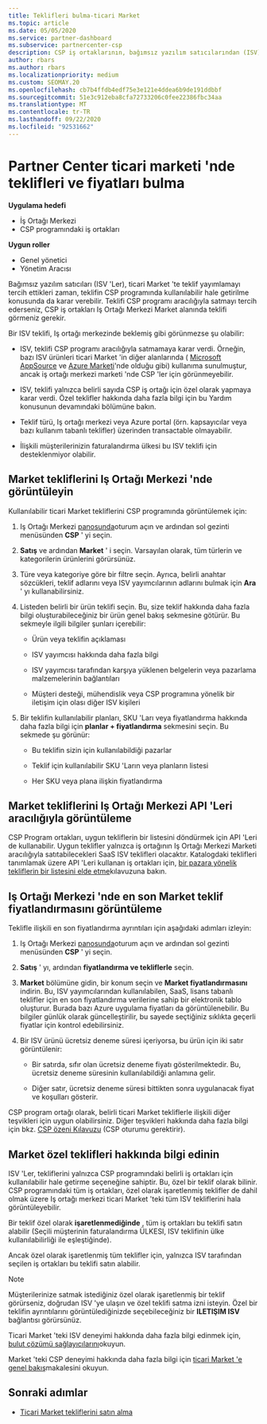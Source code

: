 ```yaml
---
title: Teklifleri bulma-ticari Market
ms.topic: article
ms.date: 05/05/2020
ms.service: partner-dashboard
ms.subservice: partnercenter-csp
description: CSP iş ortaklarının, bağımsız yazılım satıcılarından (ISV) SaaS teklifleri veya fiyatlandırma için Market 'i görüntülemek veya aramak üzere Iş ortağı merkezini nasıl kullanabileceği hakkında bilgi edinin.
author: rbars
ms.author: rbars
ms.localizationpriority: medium
ms.custom: SEOMAY.20
ms.openlocfilehash: cb7b4ffdb4edf75e3e121e4ddea6b9de191ddbbf
ms.sourcegitcommit: 51e3c912eba8cfa72733206c0fee22386fbc34aa
ms.translationtype: MT
ms.contentlocale: tr-TR
ms.lasthandoff: 09/22/2020
ms.locfileid: "92531662"
---
```

# <a name="discover-offers-and-pricing-in-the-partner-center-commercial-marketplace"></a>Partner Center ticari marketi 'nde teklifleri ve fiyatları bulma

**Uygulama hedefi**

- İş Ortağı Merkezi
- CSP programındaki iş ortakları

**Uygun roller**

- Genel yönetici
- Yönetim Aracısı

Bağımsız yazılım satıcıları (ISV 'Ler), ticari Market 'te teklif yayımlamayı tercih ettikleri zaman, teklifin CSP programında kullanılabilir hale getirilme konusunda da karar verebilir. Teklifi CSP programı aracılığıyla satmayı tercih ederseniz, CSP iş ortakları Iş Ortağı Merkezi Market alanında teklifi görmeniz gerekir.

Bir ISV teklifi, Iş ortağı merkezinde beklemiş gibi görünmezse şu olabilir:

- ISV, teklifi CSP programı aracılığıyla satmamaya karar verdi. Örneğin, bazı ISV ürünleri ticari Market 'in diğer alanlarında ( [Microsoft AppSource](https://appsource.microsoft.com/) ve [Azure Marketi](https://azuremarketplace.microsoft.com/)'nde olduğu gibi) kullanıma sunulmuştur, ancak iş ortağı merkezi marketi 'nde CSP 'ler için görünmeyebilir.

- ISV, teklifi yalnızca belirli sayıda CSP iş ortağı için özel olarak yapmaya karar verdi. Özel teklifler hakkında daha fazla bilgi için bu Yardım konusunun devamındaki bölümüne bakın.

- Teklif türü, Iş ortağı merkezi veya Azure portal (örn. kapsayıcılar veya bazı kullanım tabanlı teklifler) üzerinden transactable olmayabilir.

- İlişkili müşterilerinizin faturalandırma ülkesi bu ISV teklifi için desteklenmiyor olabilir.

## <a name="view-marketplace-offers-in-partner-center"></a>Market tekliflerini Iş Ortağı Merkezi 'nde görüntüleyin

Kullanılabilir ticari Market tekliflerini CSP programında görüntülemek için: 

1. Iş Ortağı Merkezi [panosunda](https://partner.microsoft.com/dashboard)oturum açın ve ardından sol gezinti menüsünden **CSP** ' yi seçin.

2. **Satış** ve ardından **Market** ' i seçin. Varsayılan olarak, tüm türlerin ve kategorilerin ürünlerini görürsünüz.

3. Türe veya kategoriye göre bir filtre seçin. Ayrıca, belirli anahtar sözcükleri, teklif adlarını veya ISV yayımcılarının adlarını bulmak için **Ara** ' yı kullanabilirsiniz.

4. Listeden belirli bir ürün teklifi seçin. Bu, size teklif hakkında daha fazla bilgi oluşturabileceğiniz bir ürün genel bakış sekmesine götürür. Bu sekmeyle ilgili bilgiler şunları içerebilir: 

    - Ürün veya teklifin açıklaması

    - ISV yayımcısı hakkında daha fazla bilgi

    - ISV yayımcısı tarafından karşıya yüklenen belgelerin veya pazarlama malzemelerinin bağlantıları

    - Müşteri desteği, mühendislik veya CSP programına yönelik bir iletişim için olası diğer ISV kişileri

5. Bir teklifin kullanılabilir planları, SKU 'Ları veya fiyatlandırma hakkında daha fazla bilgi için **planlar + fiyatlandırma** sekmesini seçin. Bu sekmede şu görünür:

    - Bu teklifin sizin için kullanılabildiği pazarlar

    - Teklif için kullanılabilir SKU 'Ların veya planların listesi

    - Her SKU veya plana ilişkin fiyatlandırma

## <a name="view-marketplace-offers-via-partner-center-apis"></a>Market tekliflerini Iş Ortağı Merkezi API 'Leri aracılığıyla görüntüleme

CSP Program ortakları, uygun tekliflerin bir listesini döndürmek için API 'Leri de kullanabilir. Uygun teklifler yalnızca iş ortağının Iş Ortağı Merkezi Marketi aracılığıyla satıtabilecekleri SaaS ISV teklifleri olacaktır. Katalogdaki teklifleri tanımlamak üzere API 'Leri kullanan iş ortakları için, [bir pazara yönelik tekliflerin bir listesini elde etme](/partner-center/develop/create-subscription-azure-marketplace-products#get-a-list-of-offers-for-a-market)kılavuzuna bakın.

## <a name="view-the-latest-marketplace-offer-pricing-in-partner-center"></a>Iş Ortağı Merkezi 'nde en son Market teklif fiyatlandırmasını görüntüleme

Teklifle ilişkili en son fiyatlandırma ayrıntıları için aşağıdaki adımları izleyin:

1. Iş Ortağı Merkezi [panosunda](https://partner.microsoft.com/dashboard)oturum açın ve ardından sol gezinti menüsünden **CSP** ' yi seçin.

2. **Satış** ' yı, ardından **fiyatlandırma ve tekliflerle** seçin.

3. **Market** bölümüne gidin, bir konum seçin ve **Market fiyatlandırmasını** indirin. Bu, ISV yayımcılarından kullanılabilen, SaaS, lisans tabanlı teklifler için en son fiyatlandırma verilerine sahip bir elektronik tablo oluşturur. Burada bazı Azure uygulama fiyatları da görüntülenebilir. Bu bilgiler günlük olarak güncelleştirilir, bu sayede seçtiğiniz sıklıkta geçerli fiyatlar için kontrol edebilirsiniz.

4. Bir ISV ürünü ücretsiz deneme süresi içeriyorsa, bu ürün için iki satır görüntülenir:

    - Bir satırda, sıfır olan ücretsiz deneme fiyatı gösterilmektedir. Bu, ücretsiz deneme süresinin kullanılabildiği anlamına gelir.

    - Diğer satır, ücretsiz deneme süresi bittikten sonra uygulanacak fiyat ve koşulları gösterir.

CSP program ortağı olarak, belirli ticari Market tekliflerle ilişkili diğer teşvikleri için uygun olabilirsiniz. Diğer teşvikleri hakkında daha fazla bilgi için bkz. [CSP özeni Kılavuzu](https://aka.ms/partnerincentives) (CSP oturumu gerektirir).

## <a name="learn-about-marketplace-exclusive-offers"></a>Market özel teklifleri hakkında bilgi edinin

ISV 'Ler, tekliflerini yalnızca CSP programındaki belirli iş ortakları için kullanılabilir hale getirme seçeneğine sahiptir. Bu, özel bir teklif olarak bilinir. CSP programındaki tüm iş ortakları, özel olarak işaretlenmiş teklifler de dahil olmak üzere Iş ortağı merkezi ticari Market 'teki tüm ISV tekliflerini hala görüntüleyebilir.

Bir teklif özel olarak **işaretlenmediğinde** , tüm iş ortakları bu teklifi satın alabilir (Seçili müşterinin faturalandırma ÜLKESI, ISV teklifinin ülke kullanılabilirliği ile eşleştiğinde).

Ancak özel olarak işaretlenmiş tüm teklifler için, yalnızca ISV tarafından seçilen iş ortakları bu teklifi satın alabilir.

> [!NOTE]
> Müşterilerinize satmak istediğiniz özel olarak işaretlenmiş bir teklif görürseniz, doğrudan ISV 'ye ulaşın ve özel teklifi satma izni isteyin. Özel bir teklifin ayrıntılarını görüntülediğinizde seçebileceğiniz bir **ILETIŞIM ISV** bağlantısı görürsünüz.

Ticari Market 'teki ISV deneyimi hakkında daha fazla bilgi edinmek için, [bulut çözümü sağlayıcılarını](/azure/marketplace/cloud-solution-providers)okuyun.

Market 'teki CSP deneyimi hakkında daha fazla bilgi için [ticari Market 'e genel bakış](csp-commercial-marketplace-overview.md)makalesini okuyun.

## <a name="next-steps"></a>Sonraki adımlar

- [Ticari Market tekliflerini satın alma](csp-commercial-marketplace-purchase.md)
